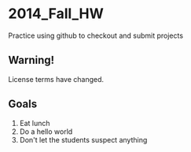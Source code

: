 2014_Fall_HW
============

Practice using github to checkout and submit projects

Warning!
--------

License terms have changed.

Goals
-----

1. Eat lunch
2. Do a hello world
3. Don't let the students suspect anything